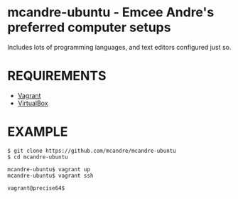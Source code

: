 # mcandre-ubuntu - Emcee Andre's preferred computer setups

Includes lots of programming languages, and text editors configured just so.

# REQUIREMENTS

* [Vagrant](http://www.vagrantup.com/)
* [VirtualBox](https://www.virtualbox.org/)

# EXAMPLE

    $ git clone https://github.com/mcandre/mcandre-ubuntu
    $ cd mcandre-ubuntu

    mcandre-ubuntu$ vagrant up
    mcandre-ubuntu$ vagrant ssh

    vagrant@precise64$

